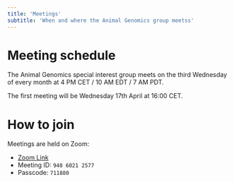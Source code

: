 ```yaml
---
title: 'Meetings'
subtitle: 'When and where the Animal Genomics group meetss'
---
```


# Meeting schedule

The Animal Genomics special interest group meets on the third Wednesday
of every month at 4 PM CET / 10 AM EDT / 7 AM PDT.

The first meeting will be Wednesday 17th April at 16:00 CET.

# How to join

Meetings are held on Zoom:

- [Zoom Link](https://rediris.zoom.us/j/94060212577?pwd=SFNCcjhkN2k2ZjdzZjJpaysvcFhhUT09)
- Meeting ID: `940 6021 2577`
- Passcode: `711880`

